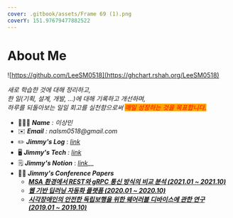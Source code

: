 ```yaml
---
cover: .gitbook/assets/Frame 69 (1).png
coverY: 151.97679477882522
---
```


# About Me



![https://github.com/LeeSM0518](https://ghchart.rshah.org/LeeSM0518)



_새로 학습한 것에 대해 정리하고,_\
_한 일(기획, 설계, 개발, ...)에 대해 기록하고 개선하며,_\
_하루를 되돌아보는 일일 회고를 실천함으로써 <mark style="color:red;background-color:orange;">매일 성장하는 것을 목표합니다.</mark>_

_<mark style="background-color:orange;"></mark>_

* 👨🏻‍💻 _**Name** : 이상민_
* ✉️ _**Email** : nalsm0518@gmail.com_
* ✏️ _**Jimmy's Log**_ :  [_link_](https://app.gitbook.com/s/VUGmlfST1Av763oCpLBq/)
* 🖥 _**Jimmy's Tech** :_ [_link_](https://app.gitbook.com/s/xFAbVboeQj3rgqWe5uLh/)
* 🗒 _**Jimmy's Notion**_ :  [_link_](https://equinox-dirigible-aec.notion.site/TIL-Today-I-Learned-v2-0-c0f409fd10244278bf5370735b9bcb82)__
* 👨‍🎓 _**Jimmy's Conference Papers**_
  * __[_MSA 환경에서 REST와 gRPC 통신 방식의 비교 분석 (2021.01 \~ 2021.10)_](https://www.dbpia.co.kr/journal/articleDetail?nodeId=NODE11035666)__
  * __[_웹 기반 딥러닝 자동화 플랫폼 (2020.01 \~ 2020.10)_](https://www.dbpia.co.kr/journal/articleDetail?nodeId=NODE10530006)__
  * __[_시각장애인의 안전한 독립보행을 위한 웨어러블 디바이스에 관한 연구 (2019.01 \~ 2019.10)_](https://www.dbpia.co.kr/journal/articleDetail?nodeId=NODE09302036)__


